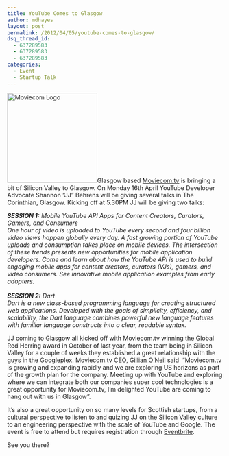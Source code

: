 ```yaml
---
title: YouTube Comes to Glasgow
author: mdhayes
layout: post
permalink: /2012/04/05/youtube-comes-to-glasgow/
dsq_thread_id:
  - 637289583
  - 637289583
  - 637289583
categories:
  - Event
  - Startup Talk
---
```

[<img class="alignright  wp-image-667" title="moviecom_twit" src="http://rookieoven.com/wp-content/uploads/2012/04/moviecom_twit.jpeg" alt="Moviecom Logo" width="210" height="210" />][1]Glasgow based [Moviecom.tv][2] is bringing a bit of Silicon Valley to Glasgow. On Monday 16th April YouTube Developer Advocate Shannon &#8220;JJ&#8221; Behrens will be giving several talks in The Corinthian, Glasgow. Kicking off at 5.30PM JJ will be giving two talks:

<address>
  <strong>SESSION 1:</strong> Mobile YouTube API Apps for Content Creators, Curators, Gamers, and Consumers
</address>

<address>
  One hour of video is uploaded to YouTube every second and four billion video views happen globally every day. A fast growing portion of YouTube uploads and consumption takes place on mobile devices. The intersection of these trends presents new opportunities for mobile application developers. Come and learn about how the YouTube API is used to build engaging mobile apps for content creators, curators (VJs), gamers, and video consumers. See innovative mobile application examples from early adopters.
</address>

<address>
   
</address>

<address>
  <strong>SESSION 2:</strong> Dart
</address>

<address>
  Dart is a new class-based programming language for creating structured web applications. Developed with the goals of simplicity, efficiency, and scalability, the Dart language combines powerful new language features with familiar language constructs into a clear, readable syntax.
</address>

JJ coming to Glasgow all kicked off with Moviecom.tv winning the Global Red Herring award in October of last year, from the team being in Silicon Valley for a couple of weeks they established a great relationship with the guys in the Googleplex. Moviecom.tv CEO, [Gillian O’Neil][3] said  “Moviecom.tv is growing and expanding rapidly and we are exploring US horizons as part of the growth plan for the company. Meeting up with YouTube and exploring where we can integrate both our companies super cool technologies is a great opportunity for Moviecom.tv, I’m delighted YouTube are coming to hang out with us in Glasgow&#8221;.

It&#8217;s also a great opportunity on so many levels for Scottish startups, from a cultural perspective to listen to and quizing JJ on the Silicon Valley culture to an engineering perspective with the scale of YouTube and Google. The event is free to attend but requires registration through [Eventbrite][4].

See you there?

&nbsp;

 [1]: http://rookieoven.com/wp-content/uploads/2012/04/moviecom_twit.jpeg
 [2]: http://moviecom.tv "Moviecom.tv homepage"
 [3]: http://twitter.com/gillianoneil "Gillian ONeil Twitter"
 [4]: http://youtubemoviecomtv-esearch.eventbrite.co.uk/?srnk=1&ebtv=C "Youtube Glasgow"